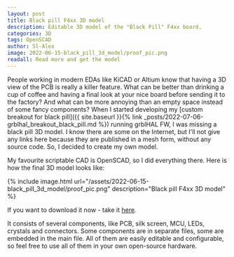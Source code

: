 ```yaml
---
layout: post
title: Black pill F4xx 3D model
description: Editable 3D model of the "Black Pill" F4xx board.
categories: 3D
tags: OpenSCAD
author: Sl-Alex
image: 2022-06-15-black_pill_3d_model/proof_pic.png
readall: Read more and get the model 
--- 
```


People working in modern EDAs like KiCAD or Altium know that having a 3D view of the PCB is really a killer feature. What can be better than drinking a cup of coffee and having a final look at your nice board before sending it to the factory? And what can be more annoying than an empty space instead of some fancy components? When I started developing my [custom breakout for black pill]({{ site.baseurl }}{% link _posts/2022-07-06-grblhal_breakout_black_pill.md %}) running grblHAL FW, I was missing a black pill 3D model. I know there are some on the Internet, but I'll not give any links here because they are published in a mesh form, without any source code. So, I decided to create my own model.




My favourite scriptable CAD is OpenSCAD, so I did everything there. Here is how the final 3D model looks like:

{% include image.html url="/assets/2022-06-15-black_pill_3d_model/proof_pic.png" description="Black pill F4xx 3D model" %}

If you want to download it now - take it [here][zip].

It consists of several components, like PCB, silk screen, MCU, LEDs, crystals and connectors. Some components are in separate files, some are embedded in the main file. All of them are easily editable and configurable, so feel free to use all of them in your own open-source hardware.

[zip]: /attachments/2022-06-15-black_pill_3d_model/black_pill.zip 